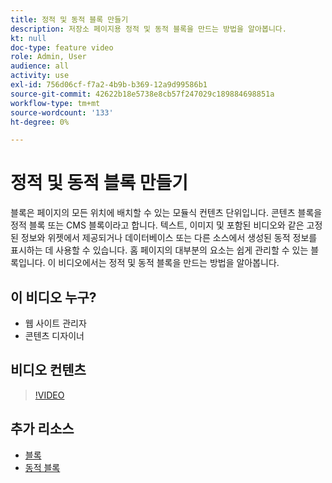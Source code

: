 ```yaml
---
title: 정적 및 동적 블록 만들기
description: 저장소 페이지용 정적 및 동적 블록을 만드는 방법을 알아봅니다.
kt: null
doc-type: feature video
role: Admin, User
audience: all
activity: use
exl-id: 756d06cf-f7a2-4b9b-b369-12a9d99586b1
source-git-commit: 42622b18e5738e8cb57f247029c189884698851a
workflow-type: tm+mt
source-wordcount: '133'
ht-degree: 0%

---
```


# 정적 및 동적 블록 만들기

블록은 페이지의 모든 위치에 배치할 수 있는 모듈식 컨텐츠 단위입니다. 콘텐츠 블록을 정적 블록 또는 CMS 블록이라고 합니다. 텍스트, 이미지 및 포함된 비디오와 같은 고정된 정보와 위젯에서 제공되거나 데이터베이스 또는 다른 소스에서 생성된 동적 정보를 표시하는 데 사용할 수 있습니다. 홈 페이지의 대부분의 요소는 쉽게 관리할 수 있는 블록입니다. 이 비디오에서는 정적 및 동적 블록을 만드는 방법을 알아봅니다.

## 이 비디오 누구?

- 웹 사이트 관리자
- 콘텐츠 디자이너

## 비디오 컨텐츠

>[!VIDEO](https://video.tv.adobe.com/v/343783?quality=12&learn=on)

## 추가 리소스

- [블록](https://docs.magento.com/user-guide/cms/blocks.html)
- [동적 블록](https://docs.magento.com/user-guide/cms/dynamic-blocks.html)
